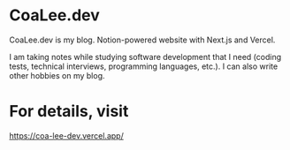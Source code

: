 # CoaLee.dev
CoaLee.dev is my blog. Notion-powered website with Next.js and Vercel.

I am taking notes while studying software development that I need (coding tests, technical interviews, programming languages, etc.).
I can also write other hobbies on my blog.


# For details, visit

https://coa-lee-dev.vercel.app/

